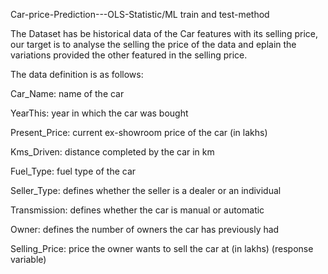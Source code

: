  Car-price-Prediction---OLS-Statistic/ML train and test-method
 
 The Dataset has be historical data of the Car features with its selling price, our target is to analyse the
 selling the price of the data and eplain the variations provided the other featured in the selling price.
 
 
The data definition is as follows:

Car_Name: name of the car

YearThis: year in which the car was bought

Present_Price: current ex-showroom price of the car (in lakhs)

Kms_Driven: distance completed by the car in km

Fuel_Type: fuel type of the car

Seller_Type: defines whether the seller is a dealer or an individual

Transmission: defines whether the car is manual or automatic

Owner: defines the number of owners the car has previously had

Selling_Price: price the owner wants to sell the car at (in lakhs) (response variable)
